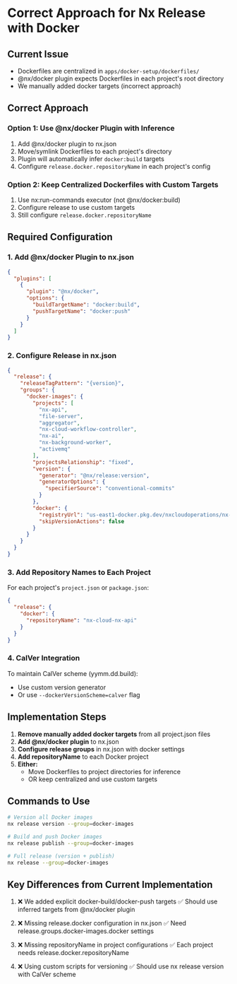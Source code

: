 # Correct Approach for Nx Release with Docker

## Current Issue
- Dockerfiles are centralized in `apps/docker-setup/dockerfiles/`
- @nx/docker plugin expects Dockerfiles in each project's root directory
- We manually added docker targets (incorrect approach)

## Correct Approach

### Option 1: Use @nx/docker Plugin with Inference
1. Add @nx/docker plugin to nx.json
2. Move/symlink Dockerfiles to each project's directory
3. Plugin will automatically infer `docker:build` targets
4. Configure `release.docker.repositoryName` in each project's config

### Option 2: Keep Centralized Dockerfiles with Custom Targets
1. Use nx:run-commands executor (not @nx/docker:build)
2. Configure release to use custom targets
3. Still configure `release.docker.repositoryName`

## Required Configuration

### 1. Add @nx/docker Plugin to nx.json
```json
{
  "plugins": [
    {
      "plugin": "@nx/docker",
      "options": {
        "buildTargetName": "docker:build",
        "pushTargetName": "docker:push"
      }
    }
  ]
}
```

### 2. Configure Release in nx.json
```json
{
  "release": {
    "releaseTagPattern": "{version}",
    "groups": {
      "docker-images": {
        "projects": [
          "nx-api",
          "file-server",
          "aggregator",
          "nx-cloud-workflow-controller",
          "nx-ai",
          "nx-background-worker",
          "activemq"
        ],
        "projectsRelationship": "fixed",
        "version": {
          "generator": "@nx/release:version",
          "generatorOptions": {
            "specifierSource": "conventional-commits"
          }
        },
        "docker": {
          "registryUrl": "us-east1-docker.pkg.dev/nxcloudoperations/nx-cloud",
          "skipVersionActions": false
        }
      }
    }
  }
}
```

### 3. Add Repository Names to Each Project

For each project's `project.json` or `package.json`:
```json
{
  "release": {
    "docker": {
      "repositoryName": "nx-cloud-nx-api"
    }
  }
}
```

### 4. CalVer Integration
To maintain CalVer scheme (yymm.dd.build):
- Use custom version generator
- Or use `--dockerVersionScheme=calver` flag

## Implementation Steps

1. **Remove manually added docker targets** from all project.json files
2. **Add @nx/docker plugin** to nx.json
3. **Configure release groups** in nx.json with docker settings
4. **Add repositoryName** to each Docker project
5. **Either:**
   - Move Dockerfiles to project directories for inference
   - OR keep centralized and use custom targets

## Commands to Use

```bash
# Version all Docker images
nx release version --group=docker-images

# Build and push Docker images
nx release publish --group=docker-images

# Full release (version + publish)
nx release --group=docker-images
```

## Key Differences from Current Implementation
1. ❌ We added explicit docker-build/docker-push targets
   ✅ Should use inferred targets from @nx/docker plugin

2. ❌ Missing release.docker configuration in nx.json
   ✅ Need release.groups.docker-images.docker settings

3. ❌ Missing repositoryName in project configurations
   ✅ Each project needs release.docker.repositoryName

4. ❌ Using custom scripts for versioning
   ✅ Should use nx release version with CalVer scheme